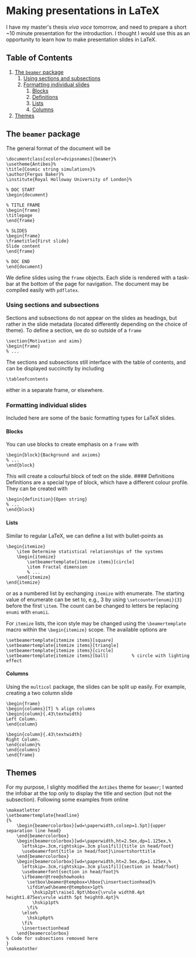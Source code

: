 # Making presentations in LaTeX
I have my master's thesis *viva voce* tomorrow, and need to prepare a short \~10 minute presentation for the introduction. I thought I would use this as an opportunity to learn how to make presentation slides in LaTeX.
<!--BEGIN TOC-->
## Table of Contents
1. [The `beamer` package](#toc-sub-tag-0)
	1. [Using sections and subsections](#toc-sub-tag-1)
	2. [Formatting individual slides](#toc-sub-tag-2)
		1. [Blocks](#toc-sub-tag-3)
		2. [Definitions](#toc-sub-tag-4)
		3. [Lists](#toc-sub-tag-5)
		4. [Columns](#toc-sub-tag-6)
2. [Themes](#toc-sub-tag-7)
<!--END TOC-->
## The `beamer` package <a name="toc-sub-tag-0"></a>
The general format of the document will be
```
\documentclass[xcolor=dvipsnames]{beamer}%
\usetheme{Antibes}%
\title{Cosmic string simulations}%
\author{Fergus Baker}%
\institute{Royal Holloway University of London}%

% DOC START
\begin{document}

% TITLE FRAME
\begin{frame}
\titlepage
\end{frame}

% SLIDES
\begin{frame}
\frametitle{First slide}
Slide content
\end{frame}

% DOC END
\end{document}
```
We define slides using the `frame` objects. Each slide is rendered with a task-bar at the bottom of the page for navigation. The document may be compiled easily with `pdflatex`.

### Using sections and subsections <a name="toc-sub-tag-1"></a>
Sections and subsections do not appear on the slides as headings, but rather in the slide metadata (located differently depending on the choice of theme). To define a section, we do so outside of a `frame`
```
\section{Motivation and aims}
\begin{frame}
% ...
```
The sections and subsections still interface with the table of contents, and can be displayed succinctly by including
```
\tableofcontents
```
either in a separate frame, or elsewhere.

### Formatting individual slides <a name="toc-sub-tag-2"></a>
Included here are some of the basic formatting types for LaTeX slides.
#### Blocks <a name="toc-sub-tag-3"></a>
You can use blocks to create emphasis on a `frame` with
```
\begin{block}{Background and axioms}
% ...
\end{block}
```
This will create a colourful block of tedt on the slide.
#### Definitions <a name="toc-sub-tag-4"></a>
Definitions are a special type of block, which have a different colour profile. They can be created with
```
\begin{definition}{Open string}
% ...
\end{block}
```
#### Lists <a name="toc-sub-tag-5"></a>
Similar to regular LaTeX, we can define a list with bullet-points as
```
\begin{itemize}
	\item Determine statistical relationships of the systems
	\begin{itemize}
		\setbeamertemplate{itemize items}[circle]
		\item Fractal dimension
		% ...
	\end{itemize}
\end{itemize}
```
or as a numbered list by exchanging `itemize` with enumerate. The starting value of enumerate can be set to, e.g., 3 by using `\setcounter{enumi}{3}` before the first `\item`. The count can be changed to letters be replacing `enumi` with `enumii`.

For `itemize` lists, the icon style may be changed using the `\beamertemplate` macro within the `\begin{itemize}` scope. The available options are
```
\setbeamertemplate{itemize items}[square]
\setbeamertemplate{itemize items}[triangle]
\setbeamertemplate{itemize items}[circle]
\setbeamertemplate{itemize items}[ball]			% circle with lighting effect
```

#### Columns <a name="toc-sub-tag-6"></a>
Using the `multicol` package, the slides can be split up easily. For example, creating a two column slide
```
\begin{frame}
\begin{columns}[T] % align columns
\begin{column}{.43\textwidth}
Left Column.
\end{column}

\begin{column}{.43\textwidth}
Right Column.
\end{column}%
\end{columns}
\end{frame}
```
## Themes <a name="toc-sub-tag-7"></a>
For my purpose, I slighty modified the `Antibes` theme for `beamer`; I wanted the infobar at the top only to display the title and section (but not the subsection). Following some examples from online
```
\makeatletter
\setbeamertemplate{headline}
{%
    \begin{beamercolorbox}[wd=\paperwidth,colsep=1.5pt]{upper separation line head}
    \end{beamercolorbox}
    \begin{beamercolorbox}[wd=\paperwidth,ht=2.5ex,dp=1.125ex,%
      leftskip=.3cm,rightskip=.3cm plus1fil]{title in head/foot}
      \usebeamerfont{title in head/foot}\insertshorttitle
    \end{beamercolorbox}
    \begin{beamercolorbox}[wd=\paperwidth,ht=2.5ex,dp=1.125ex,%
      leftskip=.3cm,rightskip=.3cm plus1fil]{section in head/foot}
      \usebeamerfont{section in head/foot}%
      \ifbeamer@tree@showhooks
        \setbox\beamer@tempbox=\hbox{\insertsectionhead}%
        \ifdim\wd\beamer@tempbox>1pt%
          \hskip2pt\raise1.9pt\hbox{\vrule width0.4pt height1.875ex\vrule width 5pt height0.4pt}%
          \hskip1pt%
        \fi%
      \else%  
        \hskip6pt%
      \fi%
      \insertsectionhead
    \end{beamercolorbox}
% Code for subsections removed here
}
\makeatother
```